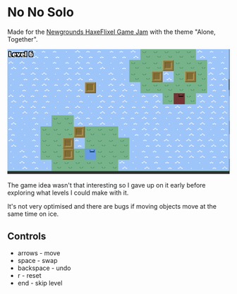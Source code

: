 # No No Solo

Made for the [Newgrounds HaxeFlixel Game Jam](https://www.newgrounds.com/bbs/topic/1450269) with the theme "Alone, Together".

![alt text](/assets/images/gameplay.gif)

The game idea wasn't that interesting so I gave up on it early before exploring what levels I could make with it.

It's not very optimised and there are bugs if moving objects move at the same time on ice.

## Controls
* arrows - move
* space - swap
* backspace - undo
* r - reset
* end - skip level